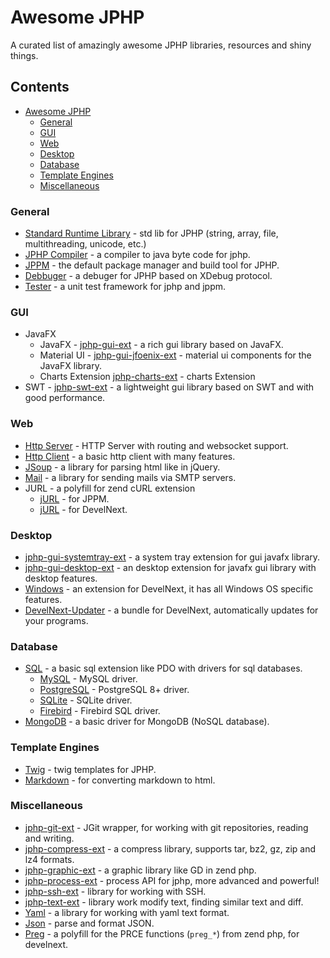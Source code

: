 # Awesome JPHP

A curated list of amazingly awesome JPHP libraries, resources and shiny things.

## Contents

- [Awesome JPHP](#awesome-jphp)
  - [General](#general)
  - [GUI](#gui)
  - [Web](#web)
  - [Desktop](#desktop)
  - [Database](#database)
  - [Template Engines](#temple-engines)
  - [Miscellaneous](#miscellaneous)
  
### General

- [Standard Runtime Library](https://github.com/jphp-group/jphp/tree/master/jphp-runtime/api-docs) - std lib for JPHP (string, array, file, multithreading, unicode, etc.)
- [JPHP Compiler](https://github.com/jphp-group/jphp/tree/master/jphp-core/api-docs) - a compiler to java byte code for jphp.
- [JPPM](https://github.com/jphp-group/jphp/tree/master/packager) - the default package manager and build tool for JPHP.
- [Debbuger](https://github.com/jphp-group/jphp/tree/master/jphp-debugger/api-docs) - a debuger for JPHP based on XDebug protocol.
- [Tester](https://github.com/jphp-group/tester) - a unit test framework for jphp and jppm.

### GUI
- JavaFX 
  - JavaFX - [jphp-gui-ext](https://github.com/jphp-group/jphp/tree/master/exts/jphp-gui-ext/api-docs) - a rich gui library based on JavaFX.
  - Material UI - [jphp-gui-jfoenix-ext](https://github.com/jphp-group/jphp/tree/master/exts/jphp-gui-jfoenix-ext/api-docs) - material ui components for the JavaFX library.
  - Charts Extension [jphp-charts-ext](https://github.com/jphp-group/jphp-charts-ext) - charts Extension
- SWT - [jphp-swt-ext](https://github.com/jphp-group/jphp-swt-ext) - a lightweight gui library based on SWT and with good performance.

### Web
- [Http Server](https://github.com/jphp-group/jphp/tree/master/exts/jphp-httpserver-ext) - HTTP Server with routing and websocket support.
- [Http Client](https://github.com/jphp-group/jphp/tree/master/exts/jphp-httpclient-ext) - a basic http client with many features.
- [JSoup](https://github.com/jphp-group/jphp/tree/master/exts/jphp-jsoup-ext/api-docs) - a library for parsing html like in jQuery.
- [Mail](https://github.com/jphp-group/jphp/tree/master/exts/jphp-mail-ext/api-docs) - a library for sending mails via SMTP servers.
- JURL - a polyfill for zend cURL extension
  - [jURL](https://github.com/jphp-group/JURL) - for JPPM.
  - [jURL](https://github.com/TsSaltan/DevelNext-jURL) - for DevelNext.

### Desktop
- [jphp-gui-systemtray-ext](https://github.com/jphp-group/jphp/tree/master/exts/jphp-gui-systemtray-ext/api-docs) - a system tray extension for gui javafx library.
- [jphp-gui-desktop-ext](https://github.com/jphp-group/jphp/tree/master/exts/jphp-gui-desktop-ext/api-docs) - an desktop extension for javafx gui library with desktop features.
- [Windows](https://github.com/TsSaltan/DevelNext-Windows/) - an extension for DevelNext, it has all Windows OS specific features.
- [DevelNext-Updater](https://github.com/TsSaltan/DevelNext-Updater) - a bundle for DevelNext, automatically updates for your programs.

### Database
- [SQL](https://github.com/jphp-group/jphp/tree/master/exts/jphp-sql-ext/api-docs) - a basic sql extension like PDO with drivers for sql databases.
  - [MySQL](https://github.com/jphp-group/jphp/tree/master/exts/jphp-mysql-ext/api-docs) - MySQL driver.
  - [PostgreSQL](https://github.com/jphp-group/jphp/tree/master/exts/jphp-pgsql-ext/api-docs) - PostgreSQL 8+ driver.
  - [SQLite](https://github.com/jphp-group/jphp/tree/master/exts/jphp-sqlite-ext/api-docs) - SQLite driver.
  - [Firebird](https://github.com/jphp-group/jphp/tree/master/exts/jphp-firebirdsql-ext/api-docs) - Firebird SQL driver.
- [MongoDB](https://github.com/jphp-group/jphp/tree/master/exts/jphp-mongo-ext/api-docs) - a basic driver for MongoDB (NoSQL database).

### Template Engines
- [Twig](https://github.com/jphp-group/twig) - twig templates for JPHP.
- [Markdown](https://github.com/jphp-group/jphp/tree/master/exts/jphp-markdown-ext/api-docs) - for converting markdown to html.

### Miscellaneous
- [jphp-git-ext](https://github.com/jphp-group/jphp/tree/master/exts/jphp-git-ext/api-docs) - JGit wrapper, for working with git repositories, reading and writing.
- [jphp-compress-ext](https://github.com/jphp-group/jphp/tree/master/exts/jphp-compress-ext/api-docs) - a compress library, supports tar, bz2, gz, zip and lz4 formats.
- [jphp-graphic-ext](https://github.com/jphp-group/jphp/tree/master/exts/jphp-graphic-ext/api-docs) - a graphic library like GD in zend php.
- [jphp-process-ext](https://github.com/jphp-group/jphp-process-ext) - process API for jphp, more advanced and powerful!
- [jphp-ssh-ext](https://github.com/jphp-group/jphp/tree/master/exts/jphp-ssh-ext/api-docs) - library for working with SSH.
- [jphp-text-ext](https://github.com/jphp-group/jphp/tree/master/exts/jphp-text-ext) - library work modify text, finding similar text and diff.
- [Yaml](https://github.com/jphp-group/jphp/tree/master/exts/jphp-yaml-ext) - a library for working with yaml text format.
- [Json](https://github.com/jphp-group/jphp/tree/master/exts/jphp-json-ext/api-docs) - parse and format JSON.
- [Preg](https://github.com/TsSaltan/DevelNext-Preg) - a polyfill for the PRCE functions (`preg_*`) from zend php, for develnext.
